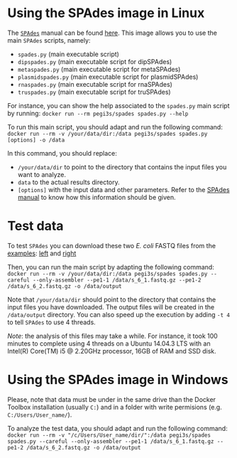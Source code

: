 # Using the SPAdes image in Linux

The [`SPAdes`](http://cab.spbu.ru/software/spades/) manual can be found [here](http://spades.bioinf.spbau.ru/release3.11.1/manual.html). This image allows you to use the main `SPAdes` scripts, namely:
- `spades.py` (main executable script)
- `dipspades.py` (main executable script for dipSPAdes)
- `metaspades.py` (main executable script for metaSPAdes)
- `plasmidspades.py` (main executable script for plasmidSPAdes)
- `rnaspades.py` (main executable script for rnaSPAdes)
- `truspades.py` (main executable script for truSPAdes)

For instance, you can show the help associated to the `spades.py` main script by running: `docker run --rm pegi3s/spades spades.py --help`

To run this main script, you should adapt and run the following command: `docker run --rm -v /your/data/dir:/data pegi3s/spades spades.py [options] -o /data`

In this command, you should replace:
- `/your/data/dir` to point to the directory that contains the input files you want to analyze.
- `data` to the actual results directory.
- `[options]` with the input data and other parameters. Refer to the [SPAdes manual](http://spades.bioinf.spbau.ru/release3.11.1/manual.html#sec3.2) to know how this information should be given.

# Test data

To test `SPAdes` you can download these two *E. coli* FASTQ files from the [examples](http://cab.spbu.ru/software/spades/#examples): [left](http://spades.bioinf.spbau.ru/spades_test_datasets/ecoli_mc/s_6_1.fastq.gz) and [right](http://spades.bioinf.spbau.ru/spades_test_datasets/ecoli_mc/s_6_2.fastq.gz)

Then, you can run the main script by adapting the following command: `docker run --rm -v /your/data/dir:/data pegi3s/spades spades.py --careful --only-assembler --pe1-1 /data/s_6_1.fastq.gz --pe1-2 /data/s_6_2.fastq.gz -o /data/output`

Note that `/your/data/dir` should point to the directory that contains the input files you have downloaded. The output files will be created in the `/data/output` directory.  You can also speed up the execution by adding `-t 4` to tell `SPAdes` to use 4 threads.

*Note*: the analysis of this files may take a while. For instance, it took 100 minutes to complete using 4 threads on a Ubuntu 14.04.3 LTS with an Intel(R) Core(TM) i5 @ 2.20GHz processor, 16GB of RAM and SSD disk.

# Using the SPAdes image in Windows

Please, note that data must be under in the same drive than the Docker Toolbox installation (usually `C:`) and in a folder with write permisions (e.g. `C:/Users/User_name/`).

To analyze the test data, you should adapt and run the following command: `docker run --rm -v "/c/Users/User_name/dir/":/data pegi3s/spades spades.py --careful --only-assembler --pe1-1 /data/s_6_1.fastq.gz --pe1-2 /data/s_6_2.fastq.gz -o /data/output`
